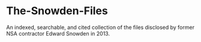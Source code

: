 # The-Snowden-Files
An indexed, searchable, and cited collection of the files disclosed by former NSA contractor Edward Snowden in 2013.
